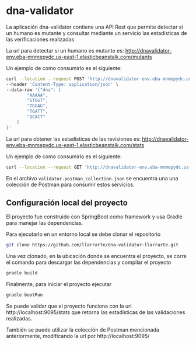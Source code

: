 # dna-validator

La aplicación dna-validator contiene una API Rest que permite detectar si un humano es mutante y consultar mediante un servicio las estadísticas de las verificaciones realizadas

La url para detectar si un humano es mutante es: http://dnavalidator-env.eba-mnmepydc.us-east-1.elasticbeanstalk.com/mutants

Un ejemplo de como consumirlo es el siguiente:

```bash
curl --location --request POST 'http://dnavalidator-env.eba-mnmepydc.us-east-1.elasticbeanstalk.com/mutants' \
--header 'Content-Type: application/json' \
--data-raw '{"dna": [
        "AAAAA",
        "GTGGT",
        "TGGAG",
        "TGATT",
        "GCACT"        
    ]
}'
```

La url para obtener las estadísticas de las revisiones es: http://dnavalidator-env.eba-mnmepydc.us-east-1.elasticbeanstalk.com/stats

Un ejemplo de como consumirlo es el siguiente:

```bash
curl --location --request GET 'http://dnavalidator-env.eba-mnmepydc.us-east-1.elasticbeanstalk.com/stats'
```

En el archivo `validator.postman_collection.json` se encuentra una una colección de Postman para consumir estos servicios. 

## Configuración local del proyecto

El proyecto fue construido con SpringBoot como framework y usa Gradle para manejar las dependencias. 

Para ejecutarlo en un entorno local se debe clonar el repositorio
```bash 
git clone https://github.com/llarrarte/dna-validator-llarrarte.git
```
Una vez clonado, en la ubicación donde se encuentra el proyecto, se corre el comando para descargar las dependencias y compilar el proyecto 
```bash 
gradle build
```
Finalmente, para iniciar el proyecto ejecutar
```bash 
gradle bootRun
```

Se puede validar que el proyecto funciona con la url http://localhost:9095/stats que retorna las estadísticas de las validaciones realizadas.

También se puede utilizar la colección de Postman mencionada anteriormente, modificando la url por http://localhost:9095/







